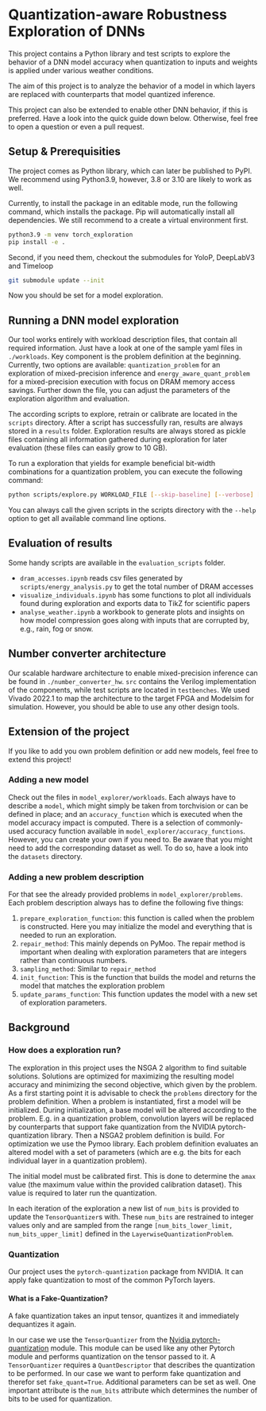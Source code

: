 # Quantization-aware Robustness Exploration of DNNs

This project contains a Python library and test scripts to explore the behavior of a DNN model accuracy when quantization to inputs and weights is applied under various weather conditions.

The aim of this project is to analyze the behavior of a model in which layers are replaced with counterparts that model quantized inference.

This project can also be extended to enable other DNN behavior, if this is preferred. Have a look into the quick guide down below. Otherwise, feel free to open a question or even a pull request.


## Setup & Prerequisities
The project comes as Python library, which can later be published to PyPI. We recommend using Python3.9, however, 3.8 or 3.10 are likely to work as well.

Currently, to install the package in an editable mode, run the following command, which installs the package. Pip will automatically install all dependencies. We still recommend to a create a virtual environment first.

```sh
python3.9 -m venv torch_exploration
pip install -e .
```

Second, if you need them, checkout the submodules for YoloP, DeepLabV3 and Timeloop
```sh
git submodule update --init
```

Now you should be set for a model exploration.


## Running a DNN model exploration
Our tool works entirely with workload description files, that contain all required information. Just have a look at one of the sample yaml files in `./workloads`.
Key component is the problem definition at the beginning.
Currently, two options are available: `quantization_problem` for an exploration of mixed-precision inference and `energy_aware_quant_problem` for a mixed-precision execution with focus on DRAM memory access savings.
Further down the file, you can adjust the parameters of the exploration algorithm and evaluation.

The according scripts to explore, retrain or calibrate are located in the `scripts` directory. After a script has successfully ran, results are always stored in a `results` folder. Exploration results are always stored as pickle files containing all information gathered during exploration for later evaluation (these files can easily grow to 10 GB). 

To run a exploration that yields for example beneficial bit-width combinations for a quantization problem, you can execute the following command:

```sh
python scripts/explore.py WORKLOAD_FILE [--skip-baseline] [--verbose] [--progress]
```

You can always call the given scripts in the scripts directory with the `--help` option to get all available command line options.


## Evaluation of results
Some handy scripts are available in the `evaluation_scripts` folder.

- `dram_accesses.ipynb` reads csv files generated by `scripts/energy_analysis.py` to get the total number of DRAM accesses
- `visualize_individuals.ipynb` has some functions to plot all individuals found during exploration and exports data to TikZ for scientific papers
- `analyse_weather.ipynb` a workbook to generate plots and insights on how model compression goes along with inputs that are corrupted by, e.g., rain, fog or snow.


## Number converter architecture
Our scalable hardware architecture to enable mixed-precision inference can be found in `./number_converter_hw`.
`src` contains the Verilog implementation of the components, while test scripts are located in `testbenches`.
We used Vivado 2022.1 to map the architecture to the target FPGA and Modelsim for simulation. 
However, you should be able to use any other design tools.


## Extension of the project
If you like to add you own problem definition or add new models, feel free to extend this project!

### Adding a new model
Check out the files in `model_explorer/workloads`.
Each always have to describe a `model`, which might simply be taken from torchvision or can be defined in place; and an `accuracy_function` which is executed when the model accuracy impact is computed.
There is a selection of commonly-used accuracy function available in `model_explorer/accuracy_functions`.
However, you can create your own if you need to.
Be aware that you might need to add the corresponding dataset as well.
To do so, have a look into the `datasets` directory.

### Adding a new problem description
For that see the already provided problems in `model_explorer/problems`.
Each problem description always has to define the following five things:
1. `prepare_exploration_function`: this function is called when the problem is constructed. Here you may initialize the model and everything that is needed to run an exploration.
2. `repair_method`: This mainly depends on PyMoo. The repair method is important when dealing with exploration parameters that are integers rather than continuous numbers.
3. `sampling_method`: Similar to `repair_method`
4. `init_function`: This is the function that builds the model and returns the model that matches the exploration problem
5. `update_params_function`: This function updates the model with a new set of exploration parameters.


## Background

### How does a exploration run?

The exploration in this project uses the NSGA 2 algorithm to find suitable solutions.
Solutions are optimized for maximizing the resulting model accuracy and minimizing the second objective, which given by the problem.
As a first starting point it is advisable to check the `problems` directory for the problem definition.
When a problem is instantiated, first a model will be initialized. 
During initialization, a base model will be altered according to the problem. E.g. in a quantization problem, convolution layers will be replaced by counterparts that support fake quantization from the NVIDIA pytorch-quantization library.
Then a NSGA2 problem definition is build.
For optimization we use the Pymoo library. 
Each problem definition evaluates an altered model with a set of parameters (which are e.g. the bits for each individual layer in a quantization problem).


The initial model must be calibrated first. This is done to determine the `amax` value (the maximum value within the provided calibration dataset). This value is required to later run the quantization.

In each iteration of the exploration a new list of `num_bits` is provided to update the `TensorQuantizer`s with. These `num_bits` are restrained to integer values only and are sampled from the range `[num_bits_lower_limit, num_bits_upper_limit]` defined in the `LayerwiseQuantizationProblem`.


### Quantization
Our project uses the `pytorch-quantization` package from NVIDIA. It can apply fake quantization to most of the common PyTorch layers. 

#### What is a Fake-Quantization?
A fake quantization takes an input tensor, quantizes it and immediately dequantizes it again.

In our case we use the `TensorQuantizer` from the [Nvidia pytorch-quantization](https://docs.nvidia.com/deeplearning/tensorrt/pytorch-quantization-toolkit/docs/userguide.html) module.
This module can be used like any other Pytorch module and performs quantization on the tensor passed to it.
A `TensorQuantizer` requires a `QuantDescriptor` that describes the quantization to be performed.
In our case we want to perform fake quantization and therefor set `fake_quant=True`. Additional parameters can be set as well.
One important attribute is the `num_bits` attribute which determines the number of bits to be used for quantization.

